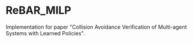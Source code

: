 # ReBAR_MILP
Implementation for paper "Collision Avoidance Verification of Multi-agent Systems with Learned Policies".
